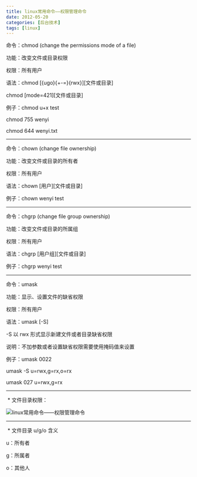 ```yaml
---
title: linux常用命令——权限管理命令
date: 2012-05-20
categories: [后台技术]
tags: [linux]
---
```


命令：chmod (change the permissions mode of a file)

功能：改变文件或目录权限

权限：所有用户

语法：chmod [{ugo}{+-=}{rwx}][文件或目录]

chmod [mode=421][文件或目录]

例子：chmod u+x test

chmod 755 wenyi

chmod 644 wenyi.txt

___

命令：chown (change file ownership)

功能：改变文件或目录的所有者

权限：所有用户

语法：chown [用户][文件或目录]

例子：chown wenyi test

___

命令：chgrp (change file group ownership)

功能：改变文件或目录的所属组

权限：所有用户

语法：chgrp [用户组][文件或目录]

例子：chgrp wenyi test

___

命令：umask

功能：显示、设置文件的缺省权限

权限：所有用户

语法：umask [-S]

-S 以 rwx 形式显示新建文件或者目录缺省权限

说明：不加参数或者设置缺省权限需要使用掩码值来设置

例子：umask 0022

umask -S u=rwx,g=rx,o=rx

umask 027 u=rwx,g=rx

___

 \* 文件目录权限：

![linux常用命令——权限管理命令](http://ww4.sinaimg.cn/mw600/88a9c274jw1dt434km8lfg.gif)

___

 \* 文件目录 u/g/o 含义

u：所有者

g：所属者

o：其他人
